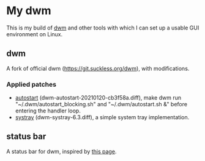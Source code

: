# My dwm

This is my build of [dwm](https://dwm.suckless.org/) and other tools
with which I can set up a usable GUI environment on Linux.

## dwm

A fork of official dwm (https://git.suckless.org/dwm), with modifications.

### Applied patches

- [autostart](https://dwm.suckless.org/patches/autostart/)
(dwm-autostart-20210120-cb3f58a.diff),
make dwm run "~/.dwm/autostart_blocking.sh" and "~/.dwm/autostart.sh &"
before entering the handler loop.
- [systray](https://dwm.suckless.org/patches/systray/)
(dwm-systray-6.3.diff), a simple system tray implementation.

## status bar

A status bar for dwm, inspired by [this page](https://dwm.suckless.org/status_monitor/).
